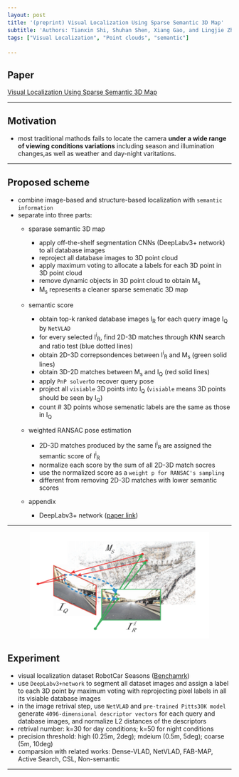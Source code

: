 ```yaml
---
layout: post
title: '(preprint) Visual Localization Using Sparse Semantic 3D Map'
subtitle: 'Authors: Tianxin Shi, Shuhan Shen, Xiang Gao, and Lingjie Zhu'
tags: ["Visual Localization", "Point clouds", "semantic"]

---
```


## Paper
<a href="https://arxiv.org/abs/1904.03803"> Visual Localization Using Sparse Semantic 3D Map</a>

---

## Motivation
- most traditional mathods fails to locate the camera **under a wide range of viewing conditions variations** including season and illumination changes,as well as weather and day-night varitations.
  
---

## Proposed scheme
- combine image-based and structure-based localization with `semantic information`
- separate into three parts:
  - sparase semantic 3D map
    - apply off-the-shelf segmentation CNNs (DeepLabv3+ network) to all database images
    - reproject all database images to 3D point cloud 
    - apply maximum voting to allocate a labels for each 3D point in 3D point cloud
    - remove dynamic objects in 3D point cloud to obtain M<sub>s</sub>
    - M<sub>s</sub> represents a cleaner sparse semenatic 3D map
  
  - semantic score
    - obtain top-k ranked database images I<sub>R</sub> for each query image I<sub>Q</sub> by `NetVLAD`
    - for every selected I<sup>i</sup><sub>R</sub>, find 2D-3D matches through KNN search and ratio test (blue dotted lines)
    - obtain 2D-3D correpsondences between I<sup>i</sup><sub>R</sub> and M<sub>s</sub> (green solid lines)
    - obtain 3D-2D matches between M<sub>s</sub> and I<sub>Q</sub> (red solid lines)
    - apply `PnP solver`to recover query pose
    - project all `visiable` 3D points into I<sub>Q</sub> (`visiable` means 3D points should be seen by I<sub>Q</sub>)
    - count # 3D points whose semenatic labels are the same as those in I<sub>Q</sub>
  
  - weighted RANSAC pose estimation
    - 2D-3D matches produced by the same I<sup>i</sup><sub>R</sub> are assigned the semantic score of I<sup>i</sup><sub>R</sub> 
    - normalize each score by the sum of all 2D-3D match socres
    - use the normalized score as a `weight p for RANSAC's sampling` 
    - different from removing 2D-3D matches with lower semantic scores
 
  - appendix
    - DeepLabv3+ network ([paper link](http://openaccess.thecvf.com/content_ECCV_2018/html/Liang-Chieh_Chen_Encoder-Decoder_with_Atrous_ECCV_2018_paper.html)) 
---

<p align="center">
<img src="../img/20190829FeatureMatching.png" width="80%" hegiht="80%"/>
</p>

## Experiment
- visual localization dataset RobotCar Seasons ([Benchamrk](http://openaccess.thecvf.com/content_cvpr_2018/html/Sattler_Benchmarking_6DOF_Outdoor_CVPR_2018_paper.html))
- use `DeepLabv3+network` to segment all dataset images and assign a label to each 3D point by maximum voting with reprojecting pixel labels in all its visiable database images
- in the image retrival step, use `NetVLAD` and `pre-trained Pitts30K model` generate `4096-dimensional descriptor vectors` for each query and database images, and normalize L2 distances of the descriptors
- retrival number: k=30 for day conditions; k=50 for night conditions
- precision threshold: high (0.25m, 2deg); mdeium (0.5m, 5deg); coarse (5m, 10deg)
- comparsion with related works: Dense-VLAD, NetVLAD, FAB-MAP, Active Search, CSL, Non-semantic

---
